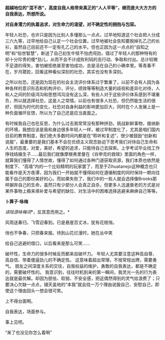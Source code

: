 **超越地位的"混不吝"，高度自我人格带来真正的“人人平等”，继而是大大方方的自我表达，所想所说。**

**对自身潜力的执着追求，对生命力的渴望，对不确定性的拥抱与包容。**

年轻人社恐，也许只是因为比别人多懂那么一点点，过早地知道这个社会把人分成三六九等，过早地给自己认定一个社会位置，过早地被社会告知要脱掉孔乙己的长衫，虽然自己目前还不一定有孔乙己的水平。但也正因为这一点点的“自知之明”和“俗世智慧”，断送了自己初生牛犊不怕虎闯劲，错过了年轻人的那种特有的却十分珍贵的傻*劲儿，从而不会不计成败利钝的去行动、争取和付出。总计较微不足道的得失，害怕被拒绝甚至害怕成功，总是活在自己的小确幸里。等青春不在，岁月蹉跎，回看这种看似深刻的社恐，其实也没有多深刻。

之所以社恐，还是因为现在的社会主流评价体系过于繁重了，以前不会有人因为各种各样的意识形态和机构评价，评分，绩效等等制造大量的歧视和差异化对待，人和人之间的阶级鸿沟和思想鸿沟没有这么深，有些人对于这些评价体系感到不堪重负，所以就选择社恐，这是人之常情。以前也有很多人社恐，但仍然能生活的很好，但因为时代的变化，社恐对自身利益的影响更加巨大，同时在个人发展上是一种负面循环反馈，所以为了自己还是应当直面之。

有时候我自己也在反思，为什么过去我常常没有那种拼劲，挑战新鲜事物，接纳新的环境，我想应该是我和身边很多年轻人一样，被过早制度化了，尤其是咱们国内目前的教育制度，我们绝大多数时间内都是在“聆听和复述”，很少被鼓励“创新和说服”，最重要的是我们基本不会在优绩主义观念胁迫下思考我们对待自己生命和人生的态度，对爱，美好，希望的追求，只能待自己去探索。上学考试毕业找工作挣钱结婚生子……最后我们就像摩根弗里曼在《肖申克的救赎》里面的角色一样，就算我们懂得了人情世故，懂得了如何通过各种门道获取资源，我们本质也依然是制度下、“高墙”内的一个比较精明的玩家罢了，而至于Zihuatanejo这种概念也只能看作是天方夜谭，因为我们一开始就不懂得如何在遵循制度的同时保持一颗向往属于自己的那份美好的心。而如果失败了，我们中的一些人就会选择像Brooks那样摒弃自己的生命，虽然只有少部分人会真正自杀，但更多人迅速衰老的方式是对某件事物上瘾来填补爱与希望的缺位、对生活中的困难选择逃避来麻痹自己等等。





**卜算子·咏梅**

*读陆游咏梅词**，反其意而用之。*

风雨送春归，飞雪迎春到。已是悬崖百丈冰，犹有花枝俏。

俏也不争春，只把春来报。待到山花烂漫时，她在丛中笑

给自己逃避的借口，以后看来是那么可笑......


破坏性，生命力的很多时候反而都来自破坏力。
年轻人尤其要注意这种高自尊、高自信、带着傻逼劲儿的不确定性。
这意味着超出常理，不按常规出牌，需要勇气。
朋友之间深度关系的交往，自我权益的维护，勇敢的自我表达，都是不确定的，需要破坏性的。
我意识到，往往时机到来的第一瞬间，我灵光一先的行为表达就是最优解。却因为胆怯、软弱、不安全感，把这偶然得到的灵气给浪费了；只要决心欠缺一点点，铺天盖地的“本我”就会找一万个理由说服自己、安慰自己，即使这个理由回头一想会很可笑。

上不得台面啊。

自我表达，场面参与。

事上见吧。

“来了也没见你怎么着啊”